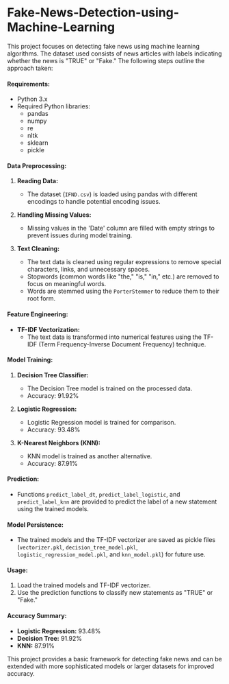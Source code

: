 # Fake-News-Detection-using-Machine-Learning


This project focuses on detecting fake news using machine learning algorithms. The dataset used consists of news articles with labels indicating whether the news is "TRUE" or "Fake." The following steps outline the approach taken:

#### **Requirements:**
- Python 3.x
- Required Python libraries:
  - pandas
  - numpy
  - re
  - nltk
  - sklearn
  - pickle

#### **Data Preprocessing:**
1. **Reading Data:**
   - The dataset (`IFND.csv`) is loaded using pandas with different encodings to handle potential encoding issues.

2. **Handling Missing Values:**
   - Missing values in the 'Date' column are filled with empty strings to prevent issues during model training.

3. **Text Cleaning:**
   - The text data is cleaned using regular expressions to remove special characters, links, and unnecessary spaces.
   - Stopwords (common words like "the," "is," "in," etc.) are removed to focus on meaningful words.
   - Words are stemmed using the `PorterStemmer` to reduce them to their root form.

#### **Feature Engineering:**
- **TF-IDF Vectorization:**
  - The text data is transformed into numerical features using the TF-IDF (Term Frequency-Inverse Document Frequency) technique.

#### **Model Training:**
1. **Decision Tree Classifier:**
   - The Decision Tree model is trained on the processed data.
   - Accuracy: 91.92%
   
2. **Logistic Regression:**
   - Logistic Regression model is trained for comparison.
   - Accuracy: 93.48%

3. **K-Nearest Neighbors (KNN):**
   - KNN model is trained as another alternative.
   - Accuracy: 87.91%

#### **Prediction:**
- Functions `predict_label_dt`, `predict_label_logistic`, and `predict_label_knn` are provided to predict the label of a new statement using the trained models.

#### **Model Persistence:**
- The trained models and the TF-IDF vectorizer are saved as pickle files (`vectorizer.pkl`, `decision_tree_model.pkl`, `logistic_regression_model.pkl`, and `knn_model.pkl`) for future use.

#### **Usage:**
1. Load the trained models and TF-IDF vectorizer.
2. Use the prediction functions to classify new statements as "TRUE" or "Fake."

#### **Accuracy Summary:**
- **Logistic Regression:** 93.48%
- **Decision Tree:** 91.92%
- **KNN:** 87.91%

This project provides a basic framework for detecting fake news and can be extended with more sophisticated models or larger datasets for improved accuracy.
